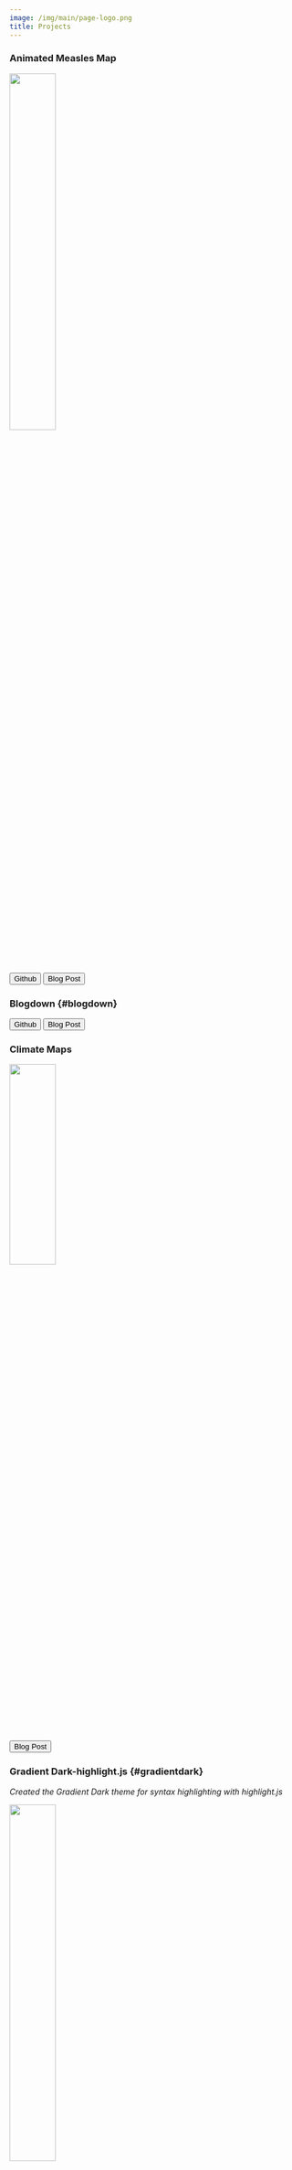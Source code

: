```yaml
---
image: /img/main/page-logo.png
title: Projects
---
```

### Animated Measles Map
<p><img class="projimg" src="/img/post/measlesmap_thumb.gif" width=40%></p>
<a href="https://github.com/samiaab1990/SamiasTidyTuesdayProjects/blob/master/Week50-Disease/README.md"><button class="gitbtn"> Github <i class="fab fa-github-alt"></i></button></a>
<a href="https://samia.rbind.io/post/making-an-animated-measles-map-a-tidy-tuesday-project/"><button class="gitbtn"> Blog Post <i class="far fa-sticky-note"></i></button></a></p>

### Blogdown {#blogdown} 
<p><a href="https://github.com/samiaab1990/blogdown"><button class="gitbtn"> Github <i class="fab fa-github-alt"></i></button></a>
<a href="http://samia.rbind.io/post/making-a-static-website-using-blogdown/"><button class="gitbtn"> Blog Post <i class="far fa-sticky-note"></i></button></a></p>

### Climate Maps
<p><img class="projimg" src="/img/post/climate_mapgif.gif" width=40% height=30%></p>
<a href="http://samia.rbind.io/post/australia-wildfires-a-tidy-tuesday-project-from-january-2020/"><button class="gitbtn"> Blog Post <i class="far fa-sticky-note"></i></button></a>

### Gradient Dark-highlight.js {#gradientdark}
<p><i>Created the Gradient Dark theme for syntax highlighting with highlight.js</i></p>
<p><img class="projimg" src="/img/post/GradientDarkCodeChunk.png" width=40%></p>
<a href="https://github.com/highlightjs/highlight.js/blob/master/src/styles/gradient-dark.css"><button class="gitbtn"> Github <i class="fab fa-github-alt"></i></button></a>
<a href="https://highlightjs.org/static/demo/"><button class="gitbtn"> Website <i class="fas fa-globe-americas"></i></button></a>

